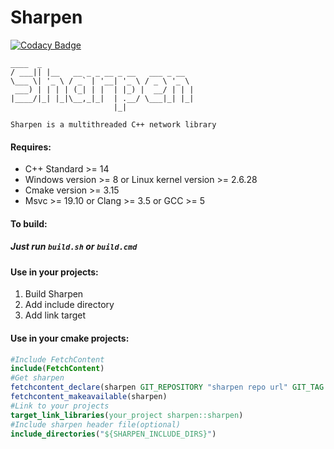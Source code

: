 # Sharpen

[![Codacy Badge](https://app.codacy.com/project/badge/Grade/9821f935975d412188f5c3526faa68eb)](https://www.codacy.com/gh/KnownSpace/Sharpen/dashboard?utm_source=github.com&amp;utm_medium=referral&amp;utm_content=KnownSpace/Sharpen&amp;utm_campaign=Badge_Grade)




```
____  _                                 
/ ___|| |__   __ _ _ __ _ __   ___ _ __  
\___ \| '_ \ / _` | '__| '_ \ / _ \ '_ \ 
 ___) | | | | (_| | |  | |_) |  __/ | | |
|____/|_| |_|\__,_|_|  | .__/ \___|_| |_|
                       |_|

Sharpen is a multithreaded C++ network library
```
#### Requires:
  - C++ Standard >= 14
  - Windows version >= 8 or Linux kernel version >= 2.6.28
  - Cmake version >= 3.15
  - Msvc >= 19.10 or Clang >= 3.5 or GCC >= 5

#### To build:
##### Just run `build.sh` or `build.cmd`

#### Use in your projects:
  1. Build Sharpen
  1. Add include directory
  1. Add link target


#### Use in your cmake projects:
```cmake
#Include FetchContent
include(FetchContent)
#Get sharpen
fetchcontent_declare(sharpen GIT_REPOSITORY "sharpen repo url" GIT_TAG "git tag" SOURCE_DIR "libraries directory")
fetchcontent_makeavailable(sharpen)
#Link to your projects
target_link_libraries(your_project sharpen::sharpen)
#Include sharpen header file(optional)
include_directories("${SHARPEN_INCLUDE_DIRS}")
```